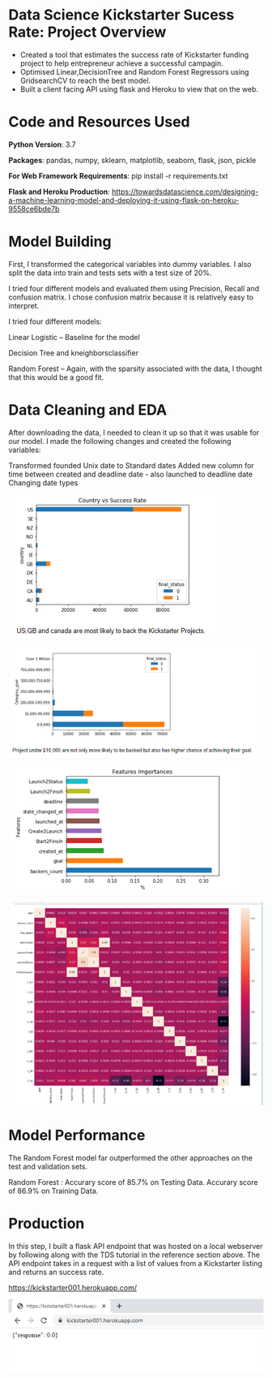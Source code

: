 # Data Science Kickstarter Sucess Rate: Project Overview

* Created a tool that estimates the success rate of Kickstarter funding project to help entrepreneur achieve a successful campagin.
* Optimised Linear,DecisionTree and Random Forest Regressors using GridsearchCV to reach the best model.
* Built a client facing API using flask and Heroku to view that on the web.

# Code and Resources Used

**Python Version**: 3.7

**Packages**: pandas, numpy, sklearn, matplotlib, seaborn, flask, json, pickle

**For Web Framework Requirements**: pip install -r requirements.txt

**Flask and Heroku Production**: https://towardsdatascience.com/designing-a-machine-learning-model-and-deploying-it-using-flask-on-heroku-9558ce6bde7b


# Model Building 
First, I transformed the categorical variables into dummy variables. I also split the data into train and tests sets with a test size of 20%.

I tried four different models and evaluated them using Precision, Recall and confusion matrix. I chose confusion matrix because it is relatively easy to interpret.

I tried four different models:

Linear Logistic – Baseline for the model

Decision Tree and kneighborsclassifier 

Random Forest – Again, with the sparsity associated with the data, I thought that this would be a good fit.

# Data Cleaning and EDA
After downloading the data, I needed to clean it up so that it was usable for our model. I made the following changes and created the following variables:

Transformed founded Unix date to Standard dates
Added new column for time between created and deadline date - also launched to deadline date 
Changing date types 

![](Images/country.PNG)

![](Images/goals.PNG)   

![](Images/feature_important.PNG)  

![](Images/correlatix_matrix.PNG)  

# Model Performance
The Random Forest model far outperformed the other approaches on the test and validation sets.

Random Forest :
Accurary score of 85.7% on Testing Data. 
Accurary score of 86.9% on Training Data. 


# Production 
In this step, I built a flask API endpoint that was hosted on a local webserver by following along with the TDS tutorial in the reference section above. The API endpoint takes in a request with a list of values from a Kickstarter listing and returns an success rate.

https://kickstarter001.herokuapp.com/

![endpoint](Images/heroku.PNG)

